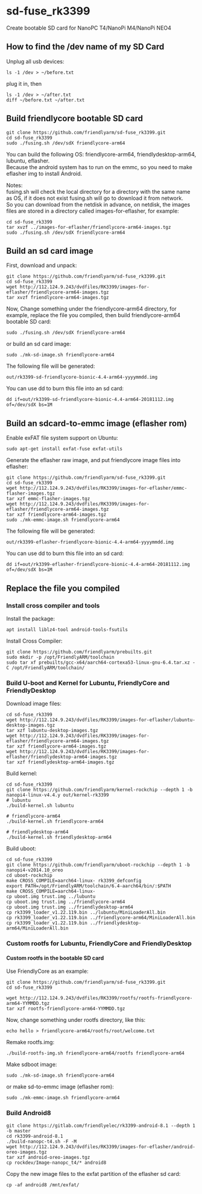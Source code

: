 # sd-fuse_rk3399
Create bootable SD card for NanoPC T4/NanoPi M4/NanoPi NEO4

## How to find the /dev name of my SD Card
Unplug all usb devices:
```
ls -1 /dev > ~/before.txt
```
plug it in, then
```
ls -1 /dev > ~/after.txt
diff ~/before.txt ~/after.txt
```

## Build friendlycore bootable SD card
```
git clone https://github.com/friendlyarm/sd-fuse_rk3399.git
cd sd-fuse_rk3399
sudo ./fusing.sh /dev/sdX friendlycore-arm64
```
You can build the following OS: friendlycore-arm64, friendlydesktop-arm64, lubuntu, eflasher.  
Because the android system has to run on the emmc, so you need to make eflasher img to install Android.  

Notes:  
fusing.sh will check the local directory for a directory with the same name as OS, if it does not exist fusing.sh will go to download it from network.  
So you can download from the netdisk in advance, on netdisk, the images files are stored in a directory called images-for-eflasher, for example:
```
cd sd-fuse_rk3399
tar xvzf ../images-for-eflasher/friendlycore-arm64-images.tgz
sudo ./fusing.sh /dev/sdX friendlycore-arm64
```

## Build an sd card image
First, download and unpack:
```
git clone https://github.com/friendlyarm/sd-fuse_rk3399.git
cd sd-fuse_rk3399
wget http://112.124.9.243/dvdfiles/RK3399/images-for-eflasher/friendlycore-arm64-images.tgz
tar xvzf friendlycore-arm64-images.tgz
```
Now,  Change something under the friendlycore-arm64 directory, 
for example, replace the file you compiled, then build friendlycore-arm64 bootable SD card: 
```
sudo ./fusing.sh /dev/sdX friendlycore-arm64
```
or build an sd card image:
```
sudo ./mk-sd-image.sh friendlycore-arm64
```
The following file will be generated:  
```
out/rk3399-sd-friendlycore-bionic-4.4-arm64-yyyymmdd.img
```
You can use dd to burn this file into an sd card:
```
dd if=out/rk3399-sd-friendlycore-bionic-4.4-arm64-20181112.img of=/dev/sdX bs=1M
```
## Build an sdcard-to-emmc image (eflasher rom)
Enable exFAT file system support on Ubuntu:
```
sudo apt-get install exfat-fuse exfat-utils
```
Generate the eflasher raw image, and put friendlycore image files into eflasher:
```
git clone https://github.com/friendlyarm/sd-fuse_rk3399.git
cd sd-fuse_rk3399
wget http://112.124.9.243/dvdfiles/RK3399/images-for-eflasher/emmc-flasher-images.tgz
tar xzf emmc-flasher-images.tgz
wget http://112.124.9.243/dvdfiles/RK3399/images-for-eflasher/friendlycore-arm64-images.tgz
tar xzf friendlycore-arm64-images.tgz
sudo ./mk-emmc-image.sh friendlycore-arm64
```
The following file will be generated:  
```
out/rk3399-eflasher-friendlycore-bionic-4.4-arm64-yyyymmdd.img
```
You can use dd to burn this file into an sd card:
```
dd if=out/rk3399-eflasher-friendlycore-bionic-4.4-arm64-20181112.img of=/dev/sdX bs=1M
```

## Replace the file you compiled

### Install cross compiler and tools

Install the package:
```
apt install liblz4-tool android-tools-fsutils
```
Install Cross Compiler:
```
git clone https://github.com/friendlyarm/prebuilts.git
sudo mkdir -p /opt/FriendlyARM/toolchain
sudo tar xf prebuilts/gcc-x64/aarch64-cortexa53-linux-gnu-6.4.tar.xz -C /opt/FriendlyARM/toolchain/
```

### Build U-boot and Kernel for Lubuntu, FriendlyCore and FriendlyDesktop
Download image files:
```
cd sd-fuse_rk3399
wget http://112.124.9.243/dvdfiles/RK3399/images-for-eflasher/lubuntu-desktop-images.tgz
tar xzf lubuntu-desktop-images.tgz
wget http://112.124.9.243/dvdfiles/RK3399/images-for-eflasher/friendlycore-arm64-images.tgz
tar xzf friendlycore-arm64-images.tgz
wget http://112.124.9.243/dvdfiles/RK3399/images-for-eflasher/friendlydesktop-arm64-images.tgz
tar xzf friendlydesktop-arm64-images.tgz
```
Build kernel:
```
cd sd-fuse_rk3399
git clone https://github.com/friendlyarm/kernel-rockchip --depth 1 -b nanopi4-linux-v4.4.y out/kernel-rk3399
# lubuntu
./build-kernel.sh lubuntu

# friendlycore-arm64
./build-kernel.sh friendlycore-arm64

# friendlydesktop-arm64
./build-kernel.sh friendlydesktop-arm64
```
Build uboot:
```
cd sd-fuse_rk3399
git clone https://github.com/friendlyarm/uboot-rockchip --depth 1 -b nanopi4-v2014.10_oreo
cd uboot-rockchip
make CROSS_COMPILE=aarch64-linux- rk3399_defconfig
export PATH=/opt/FriendlyARM/toolchain/6.4-aarch64/bin/:$PATH
make CROSS_COMPILE=aarch64-linux-
cp uboot.img trust.img ../lubuntu
cp uboot.img trust.img ../friendlycore-arm64
cp uboot.img trust.img ../friendlydesktop-arm64
cp rk3399_loader_v1.22.119.bin ../lubuntu/MiniLoaderAll.bin
cp rk3399_loader_v1.22.119.bin ../friendlycore-arm64/MiniLoaderAll.bin
cp rk3399_loader_v1.22.119.bin ../friendlydesktop-arm64/MiniLoaderAll.bin
```

### Custom rootfs for Lubuntu, FriendlyCore and FriendlyDesktop
#### Custom rootfs in the bootable SD card
Use FriendlyCore as an example:
```
git clone https://github.com/friendlyarm/sd-fuse_rk3399.git
cd sd-fuse_rk3399

wget http://112.124.9.243/dvdfiles/RK3399/rootfs/rootfs-friendlycore-arm64-YYMMDD.tgz
tar xzf rootfs-friendlycore-arm64-YYMMDD.tgz
```
Now,  change something under rootfs directory, like this:
```
echo hello > friendlycore-arm64/rootfs/root/welcome.txt  
```
Remake rootfs.img:
```
./build-rootfs-img.sh friendlycore-arm64/rootfs friendlycore-arm64
```
Make sdboot image:
```
sudo ./mk-sd-image.sh friendlycore-arm64
```
or make sd-to-emmc image (eflasher rom):
```
sudo ./mk-emmc-image.sh friendlycore-arm64
```

### Build Android8
```
git clone https://gitlab.com/friendlyelec/rk3399-android-8.1 --depth 1 -b master
cd rk3399-android-8.1
./build-nanopc-t4.sh -F -M
wget http://112.124.9.243/dvdfiles/RK3399/images-for-eflasher/android-oreo-images.tgz
tar xzf android-oreo-images.tgz
cp rockdev/Image-nanopc_t4/* android8
```
Copy the new image files to the exfat partition of the eflasher sd card:
```
cp -af android8 /mnt/exfat/
```

